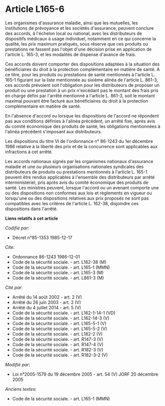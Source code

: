 # Article L165-6

Les organismes d'assurance maladie, ainsi que les mutuelles, les institutions de prévoyance et les sociétés d'assurance,
peuvent conclure des accords, à l'échelon local ou national, avec les distributeurs de dispositifs médicaux à usage
individuel, notamment en ce qui concerne la qualité, les prix maximum pratiqués, sous réserve que ces produits ou prestations
ne fassent pas l'objet d'une décision prise en application de l'article L. 165-3, et les modalités de dispense d'avance de
frais.

Ces accords doivent comporter des dispositions adaptées à la situation des bénéficiaires du droit à la protection
complémentaire en matière de santé. A ce titre, pour les produits ou prestations de santé mentionnés à l'article L. 165-1
figurant sur la liste mentionnée au sixième alinéa de l'article L. 861-3, ces accords prévoient soit l'obligation pour les
distributeurs de proposer un produit ou une prestation à un prix n'excédant pas le montant des frais pris en charge défini
par l'arrêté mentionné à l'article L. 861-3, soit le montant maximal pouvant être facturé aux bénéficiaires du droit à la
protection complémentaire en matière de santé.

En l'absence d'accord ou lorsque les dispositions de l'accord ne répondent pas aux conditions définies à l'alinéa précédent,
un arrêté fixe, après avis du comité économique des produits de santé, les obligations mentionnées à l'alinéa précédent
s'imposant aux distributeurs.

Les dispositions du titre VI de l'ordonnance n° 86-1243 du 1er décembre 1986 relative à la liberté des prix et de la
concurrence sont applicables aux infractions à cet arrêté.

Les accords nationaux signés par les organismes nationaux d'assurance maladie et une ou plusieurs organisations nationales
syndicales des distributeurs de produits ou prestations mentionnés à l'article L. 165-1 peuvent être rendus applicables à
l'ensemble des distributeurs par arrêté interministériel, pris après avis du comité économique des produits de santé. Les
ministres peuvent, lorsque l'accord ou un avenant comporte une ou des dispositions non conformes aux lois et règlements en
vigueur ou lorsqu'une ou des dispositions relatives aux prix proposés ne sont pas compatibles avec les critères de l'article
L. 162-38, disjoindre ces dispositions dans l'arrêté.

**Liens relatifs à cet article**

_Codifié par_:

  - Décret n°85-1353 1985-12-17

_Cite_:

  - Ordonnance 86-1243 1986-12-01
  - Code de la sécurité sociale. - art. L162-38 (M)
  - Code de la sécurité sociale. - art. L165-1 (MMN)
  - Code de la sécurité sociale. - art. L165-3 (M)
  - Code de la sécurité sociale. - art. L861-3 (M)

_Cité par_:

  - Arrêté du 14 août 2002 - art. 2 (V)
  - Arrêté du 26 juin 2003 - art. 2 (V)
  - Arrêté du 4 juillet 2014 - art. 5 (V)
  - Code de la sécurité sociale. - art. L162-1-14-1 (VD)
  - Code de la sécurité sociale. - art. L162-14-3 (V)
  - Code de la sécurité sociale. - art. L165-5-1 (V)
  - Code de la sécurité sociale. - art. L165-5-2 (V)
  - Code de la sécurité sociale. - art. L182-2 (V)
  - Code de la sécurité sociale. - art. R147-3 (V)
  - Code de la sécurité sociale. - art. R147-4 (V)
  - Code de la sécurité sociale. - art. R182-3 (V)
  - Code de la sécurité sociale. - art. R182-3-2 (V)

_Modifié par_:

  - Loi n°2005-1579 du 19 décembre 2005 - art. 54 (V) JORF 20 décembre 2005

_Anciens textes_:

  - Code de la sécurité sociale. - art. L165-1 (MMN)
